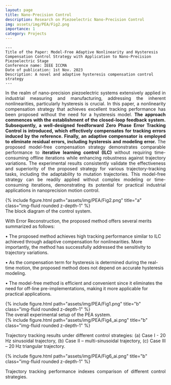 ```yaml
---
layout: page
title: Nano-Precision Control
description: Research on Piezoelectric Nano-Precision Control
img: assets/img/PEA/Fig2.png
importance: 1
category: Projects
---
```

    ---
    Title of the Paper: Model-Free Adaptive Nonlinearity and Hysteresis Compensation Control Strategy with Application to Nano-Precision Piezoelectric Stage
    Conference name: IEEE ICCMA
    Date of publication: 1st Nov. 2023
    Description: A novel and adaptive hysteresis compensation control strategy
    ---

<p style="text-align:justify"> In the realm of nano-precision piezoelectric systems extensively applied in industrial measuring and manufacturing, addressing the inherent nonlinearities, particularly hysteresis is crucial. In this paper, a nonlinearity compensation strategy that achieves excellent tracking performance has been proposed without the need for a hysteresis model. <b>The approach commences with the establishment of the closed-loop feedback system. Subsequently, a well-designed feedforward Zero Phase Error Tracking Control is introduced, which effectively compensates for tracking errors induced by the reference. Finally, an adaptive compensator is employed to eliminate residual errors, including hysteresis and modeling error.</b> The proposed model-free compensation strategy demonstrates comparable performance to <strong>iterative learning control (ILC) </strong> without requiring time-consuming offline iterations while enhancing robustness against trajectory variations. The experimental results consistently validate the effectiveness and superiority of the proposed strategy for various trajectory-tracking tasks, including the adaptability to mutation trajectories. This model-free strategy can be readily applied without complex modeling or time-consuming iterations, demonstrating its potential for practical industrial applications in nanoprecision motion control. </p>

<div class="row">
    <div class="col-sm mt-3 mt-md-0">
        {% include figure.html path="assets/img/PEA/Fig2.png" title="a" class="img-fluid rounded z-depth-1" %}
    </div>
</div>
<div class="caption">
   The block diagram of the control system.
</div>

With Error Reconstruction, the proposed method offers several merits summarized as follows:

• The proposed method achieves high tracking performance similar to ILC achieved through adaptive compensation for nonlinearities. More importantly, the method has successfully addressed the sensitivity to trajectory variations.

• As the compensation term for hysteresis is determined during the real-time motion, the proposed method does not depend on accurate hysteresis modeling.

• The model-free method is efficient and convenient since it eliminates the need for off-line pre-implementations, making it more applicable for practical applications.



<div class="row">
    <div class="col-sm mt-3 mt-md-0">
        {% include figure.html path="assets/img/PEA/Fig1.png" title="b" class="img-fluid rounded z-depth-1" %}  
    </div>
</div>
<div class="caption">
    The overall experimental setup of the PEA system.
</div>

<div class="row">
    <div class="col-sm mt-3 mt-md-0">
        {% include figure.html path="assets/img/PEA/Fig4_ai.png" title="b" class="img-fluid rounded z-depth-1" %}  
    </div>
</div>
<div class="caption">
<p style="text-align:justify"> Trajectory tracking results under different control strategies: (a) Case I - 20 Hz sinusoidal trajectory, (b) Case II – multi-sinusoidal trajectory, (c)
Case III – 20 Hz triangular trajectory.</p>
</div>

<div class="row">
    <div class="col-sm mt-3 mt-md-0">
        {% include figure.html path="assets/img/PEA/Fig6_ai.png" title="b" class="img-fluid rounded z-depth-1" %}  
    </div>
</div>
<div class="caption">
<p style="text-align:justify"> Trajectory tracking performance indexes comparison of different control strategies.</p>
</div>

